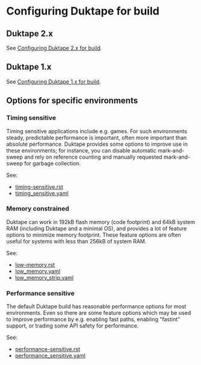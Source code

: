 # Configuring Duktape for build

## Duktape 2.x

See [Configuring Duktape 2.x for build](Configuring2x.md).

## Duktape 1.x

See [Configuring Duktape 1.x for build](Configuring1x.md).

## Options for specific environments

### Timing sensitive

Timing sensitive applications include e.g. games.  For such environments
steady, predictable performance is important, often more important than
absolute performance.  Duktape provides some options to improve use in these
environments; for instance, you can disable automatic mark-and-sweep and rely
on reference counting and manually requested mark-and-sweep for garbage
collection.

See:

* [timing-sensitive.rst](https://github.com/svaarala/duktape/blob/master/doc/timing-sensitive.rst)
* [timing_sensitive.yaml](https://github.com/svaarala/duktape/blob/master/config/examples/timing_sensitive.yaml)

### Memory constrained

Duktape can work in 192kB flash memory (code footprint) and 64kB system
RAM (including Duktape and a minimal OS), and provides a lot of feature
options to minimize memory footprint.  These feature options are often
useful for systems with less than 256kB of system RAM.

See:

* [low-memory.rst](https://github.com/svaarala/duktape/blob/master/doc/low-memory.rst)
* [low_memory.yaml](https://github.com/svaarala/duktape/blob/master/config/examples/low_memory.yaml)
* [low_memory_strip.yaml](https://github.com/svaarala/duktape/blob/master/config/examples/low_memory_strip.yaml)

### Performance sensitive

The default Duktape build has reasonable performance options for most
environments.  Even so there are some feature options which
may be used to improve performance by e.g. enabling fast paths, enabling
"fastint" support, or trading some API safety for performance.

See:

* [performance-sensitive.rst](https://github.com/svaarala/duktape/blob/master/doc/performance-sensitive.rst)
* [performance_sensitive.yaml](https://github.com/svaarala/duktape/blob/master/config/examples/performance_sensitive.yaml)
